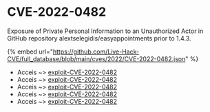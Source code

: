 # CVE-2022-0482

Exposure of Private Personal Information to an Unauthorized Actor in GitHub repository alextselegidis/easyappointments prior to 1.4.3.

{% embed url="https://github.com/Live-Hack-CVE/full_database/blob/main/cves/2022/CVE-2022-0482.json" %}


* Acceis ~> [exploit-CVE-2022-0482](https://www.alice-snow.ru/2022/database/cve-2022-0482/exploit-cve-2022-0482-acceis)
* Acceis ~> [exploit-CVE-2022-0482](https://www.alice-snow.ru/2022/database/cve-2022-0482/exploit-cve-2022-0482-acceis)
* Acceis ~> [exploit-CVE-2022-0482](https://www.alice-snow.ru/2022/database/cve-2022-0482/exploit-cve-2022-0482-acceis)
* Acceis ~> [exploit-CVE-2022-0482](https://www.alice-snow.ru/2022/database/cve-2022-0482/exploit-cve-2022-0482-acceis)
* Acceis ~> [exploit-CVE-2022-0482](https://www.alice-snow.ru/2022/database/cve-2022-0482/exploit-cve-2022-0482-acceis)